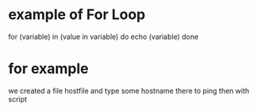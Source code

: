 # example of For Loop

for (variable)  in (value in variable)
do
echo (variable)
done




# for example
we created a file hostfile and type some hostname there to ping then with script
